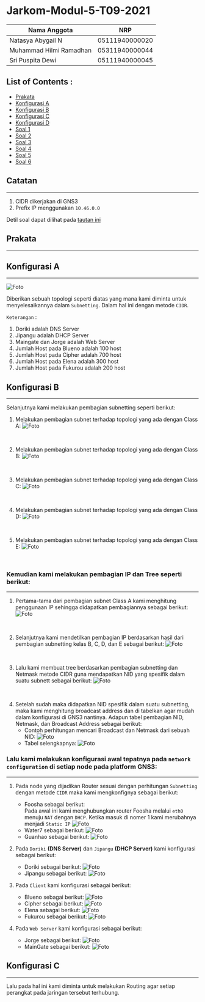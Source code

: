 # Jarkom-Modul-5-T09-2021

Nama Anggota | NRP
------------------- | --------------		
Natasya Abygail N | 05111940000020
Muhammad Hilmi Ramadhan | 05311940000044
Sri Puspita Dewi | 05111940000045

## List of Contents :
- [Prakata](#Prakata)
- [Konfigurasi A](#konfigurasi-a)
- [Konfigurasi B](#konfigurasi-b)
- [Konfigurasi C](#konfigurasi-c)
- [Konfigurasi D](#konfigurasi-d)
- [Soal 1](#soal-1)
- [Soal 2](#soal-2)
- [Soal 3](#soal-3)
- [Soal 4](#soal-4)
- [Soal 5](#soal-5)
- [Soal 6](#soal-6)

## Catatan
---
1. CIDR dikerjakan di GNS3
2. Prefix IP menggunakan `10.46.0.0`

Detil soal dapat dilihat pada [tautan ini](https://docs.google.com/document/d/1Sc2jTlqmyM149yi4QzOGijyjPmSeEoy14Ajg9MnmkuY/edit)

## Prakata
---

## Konfigurasi A
---
![Foto](./img/config/topologi.jpg)
<br>

Diberikan sebuah topologi seperti diatas yang mana kami diminta untuk menyelesaikannya dalam `Subnetting`. Dalam hal ini dengan metode `CIDR`.

`Keterangan` :     
1. Doriki adalah DNS Server
2. Jipangu adalah DHCP Server
3. Maingate dan Jorge adalah Web Server
4. Jumlah Host pada Blueno adalah 100 host
5. Jumlah Host pada Cipher adalah 700 host
6. Jumlah Host pada Elena adalah 300 host
7. Jumlah Host pada Fukurou adalah 200 host

## Konfigurasi B
---

Selanjutnya kami melakukan pembagian subnetting seperti berikut:

1. Melakukan pembagian subnet terhadap topologi yang ada dengan Class A:
![Foto](./img/config/cidra.jpg)
<br>

2. Melakukan pembagian subnet terhadap topologi yang ada dengan Class B:
![Foto](./img/config/cidrab.jpg)
<br>
  
3. Melakukan pembagian subnet terhadap topologi yang ada dengan Class C:
![Foto](./img/config/cidrabc.jpg)
<br>
  
4. Melakukan pembagian subnet terhadap topologi yang ada dengan Class D:
![Foto](./img/config/cidrabcd.jpg)
<br>
  
5. Melakukan pembagian subnet terhadap topologi yang ada dengan Class E:
![Foto](./img/config/cidrabcde.jpg)
<br>
  
### Kemudian kami melakukan pembagian IP dan Tree seperti berikut:
---
1. Pertama-tama dari pembagian subnet Class A kami menghitung penggunaan IP sehingga didapatkan pembagiannya sebagai berikut:
![Foto](./img/config/tabelip1.jpg)
<br>

2. Selanjutnya kami mendetilkan pembagian IP berdasarkan hasil dari pembagian subnetting kelas B, C, D, dan E sebagai berikut:
![Foto](./img/config/tabelip2.jpg)
<br>

3. Lalu kami membuat tree berdasarkan pembagian subnetting dan Netmask metode CIDR guna mendapatkan NID yang spesifik dalam suatu subnett sebagai berikut:
![Foto](./img/config/treeip.jpg)
<br>

4. Setelah sudah maka didapatkan NID spesifik dalam suatu subnetting, maka kami menghitung broadcast address dan di tabelkan agar mudah dalam konfigurasi di GNS3 nantinya. Adapun tabel pembagian NID, Netmask, dan Broadcast Address sebagai berikut:
    - Contoh perhitungan mencari Broadcast dan Netmask dari sebuah NID:
    ![Foto](./img/config/perhitungan.jpg)
    - Tabel selengkapnya:
    ![Foto](./img/config/tabelnidlengkap.jpg)



### Lalu kami melakukan konfigurasi awal tepatnya pada `network configuration` di setiap node pada platform GNS3:
---

1. Pada node yang dijadikan Router sesuai dengan perhitungan `Subnetting` dengan metode `CIDR` maka kami mengkonfignya sebagai berikut:
    - Foosha sebagai berikut: \
      Pada awal ini kami menghubungkan router Foosha melalui `eth0` menuju `NAT` dengan `DHCP`. Ketika masuk di nomer 1 kami merubahnya menjadi `Static IP`
    ![Foto](./img/config/conffoosha.jpg)
    - Water7 sebagai berikut:
    ![Foto](./img/config/confwater7.jpg)
    - Guanhao sebagai berikut:
    ![Foto](./img/config/confguanhao.jpg)

2. Pada `Doriki` **(DNS Server)** dan `Jipangu` **(DHCP Server)** kami konfigurasi sebagai berikut:
    - Doriki sebagai berikut:
    ![Foto](./img/config/confdoriki.jpg)
    - Jipangu sebagai berikut:
    ![Foto](./img/config/confjipangu.jpg)

3. Pada `Client` kami konfigurasi sebagai berikut:
    - Blueno sebagai berikut:
    ![Foto](./img/config/confblueno.jpg)
    - Cipher sebagai berikut:
    ![Foto](./img/config/confcipher.jpg)
    - Elena sebagai berikut:
    ![Foto](./img/config/confelena.jpg)
    - Fukurou sebagai berikut:
    ![Foto](./img/config/conffukurou.jpg)

4. Pada `Web Server` kami konfigurasi sebagai berikut:
    - Jorge sebagai berikut:
    ![Foto](./img/config/confjorge.jpg)
    - MainGate sebagai berikut:
    ![Foto](./img/config/confmaingate.jpg)

## Konfigurasi C
---

Lalu pada hal ini kami diminta untuk melakukan Routing agar setiap perangkat pada jaringan tersebut terhubung.

